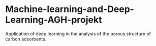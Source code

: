 # Machine-learning-and-Deep-Learning-AGH-projekt

Application of deep learning in the analysis of the porous structure of carbon adsorbents.
